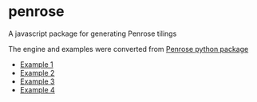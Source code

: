 # penrose
A javascript package for generating Penrose tilings

The engine and examples were converted from [Penrose python package](https://github.com/xnx/penrose)

- [Example 1](example1.html)
- [Example 2](example2.html)
- [Example 3](example3.html)
- [Example 4](example4.html)
